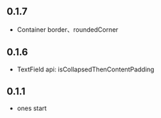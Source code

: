 ## 0.1.7

* Container border、roundedCorner

## 0.1.6

* TextField api: isCollapsedThenContentPadding

## 0.1.1

* ones start
